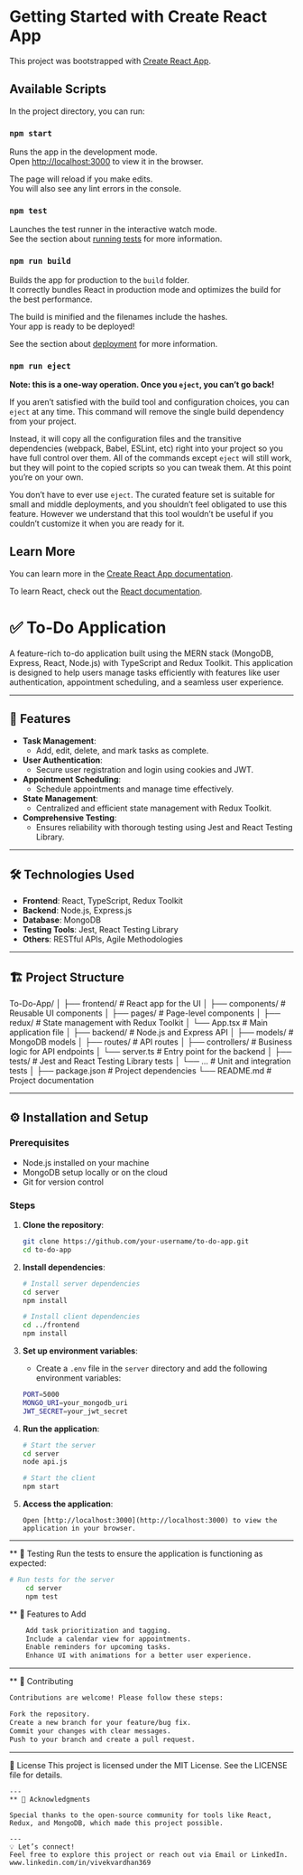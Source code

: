 # Getting Started with Create React App

This project was bootstrapped with [Create React App](https://github.com/facebook/create-react-app).

## Available Scripts

In the project directory, you can run:

### `npm start`

Runs the app in the development mode.\
Open [http://localhost:3000](http://localhost:3000) to view it in the browser.

The page will reload if you make edits.\
You will also see any lint errors in the console.

### `npm test`

Launches the test runner in the interactive watch mode.\
See the section about [running tests](https://facebook.github.io/create-react-app/docs/running-tests) for more information.

### `npm run build`

Builds the app for production to the `build` folder.\
It correctly bundles React in production mode and optimizes the build for the best performance.

The build is minified and the filenames include the hashes.\
Your app is ready to be deployed!

See the section about [deployment](https://facebook.github.io/create-react-app/docs/deployment) for more information.

### `npm run eject`

**Note: this is a one-way operation. Once you `eject`, you can’t go back!**

If you aren’t satisfied with the build tool and configuration choices, you can `eject` at any time. This command will remove the single build dependency from your project.

Instead, it will copy all the configuration files and the transitive dependencies (webpack, Babel, ESLint, etc) right into your project so you have full control over them. All of the commands except `eject` will still work, but they will point to the copied scripts so you can tweak them. At this point you’re on your own.

You don’t have to ever use `eject`. The curated feature set is suitable for small and middle deployments, and you shouldn’t feel obligated to use this feature. However we understand that this tool wouldn’t be useful if you couldn’t customize it when you are ready for it.

## Learn More

You can learn more in the [Create React App documentation](https://facebook.github.io/create-react-app/docs/getting-started).

To learn React, check out the [React documentation](https://reactjs.org/).

# ✅ To-Do Application

A feature-rich to-do application built using the MERN stack (MongoDB, Express, React, Node.js) with TypeScript and Redux Toolkit. This application is designed to help users manage tasks efficiently with features like user authentication, appointment scheduling, and a seamless user experience.

---

## 🚀 Features

- **Task Management**: 
  - Add, edit, delete, and mark tasks as complete.  
- **User Authentication**: 
  - Secure user registration and login using cookies and JWT.  
- **Appointment Scheduling**: 
  - Schedule appointments and manage time effectively.  
- **State Management**: 
  - Centralized and efficient state management with Redux Toolkit.  
- **Comprehensive Testing**: 
  - Ensures reliability with thorough testing using Jest and React Testing Library.  

---

## 🛠️ Technologies Used

- **Frontend**: React, TypeScript, Redux Toolkit  
- **Backend**: Node.js, Express.js  
- **Database**: MongoDB  
- **Testing Tools**: Jest, React Testing Library  
- **Others**: RESTful APIs, Agile Methodologies  

---

## 🏗️ Project Structure

To-Do-App/ │ ├── frontend/ # React app for the UI │ ├── components/ # Reusable UI components │ ├── pages/ # Page-level components │ ├── redux/ # State management with Redux Toolkit │ └── App.tsx # Main application file │ ├── backend/ # Node.js and Express API │ ├── models/ # MongoDB models │ ├── routes/ # API routes │ ├── controllers/ # Business logic for API endpoints │ └── server.ts # Entry point for the backend │ ├── tests/ # Jest and React Testing Library tests │ └── ... # Unit and integration tests │ ├── package.json # Project dependencies └── README.md # Project documentation


---

## ⚙️ Installation and Setup

### Prerequisites
- Node.js installed on your machine  
- MongoDB setup locally or on the cloud  
- Git for version control  

### Steps
1. **Clone the repository**:
   ```bash
   git clone https://github.com/your-username/to-do-app.git
   cd to-do-app
    ```

2. **Install dependencies**:
    ```bash
    # Install server dependencies
    cd server
    npm install
    
    # Install client dependencies
    cd ../frontend
    npm install
    ```
3. **Set up environment variables**:
    - Create a `.env` file in the `server` directory and add the following environment variables:
    ```bash
    PORT=5000
    MONGO_URI=your_mongodb_uri
    JWT_SECRET=your_jwt_secret
    ```
4. **Run the application**:
    ```bash
    # Start the server
    cd server
    node api.js

    # Start the client
    npm start
    ```
5. **Access the application**:
    ```
    Open [http://localhost:3000](http://localhost:3000) to view the application in your browser.
    ```

---

** 🧪 Testing
Run the tests to ensure the application is functioning as expected:
```bash
# Run tests for the server
    cd server
    npm test    
```


** 📂 Features to Add
```bash
    Add task prioritization and tagging.
    Include a calendar view for appointments.
    Enable reminders for upcoming tasks.
    Enhance UI with animations for a better user experience.
```

---
** 🤝 Contributing
```bash
Contributions are welcome! Please follow these steps:

Fork the repository.
Create a new branch for your feature/bug fix.
Commit your changes with clear messages.
Push to your branch and create a pull request.
```
---
📝 License
This project is licensed under the MIT License. See the LICENSE file for details.
```
---
** 🌟 Acknowledgments

Special thanks to the open-source community for tools like React, Redux, and MongoDB, which made this project possible.

---
💡 Let’s connect!
Feel free to explore this project or reach out via Email or LinkedIn.
www.linkedin.com/in/vivekvardhan369
```




